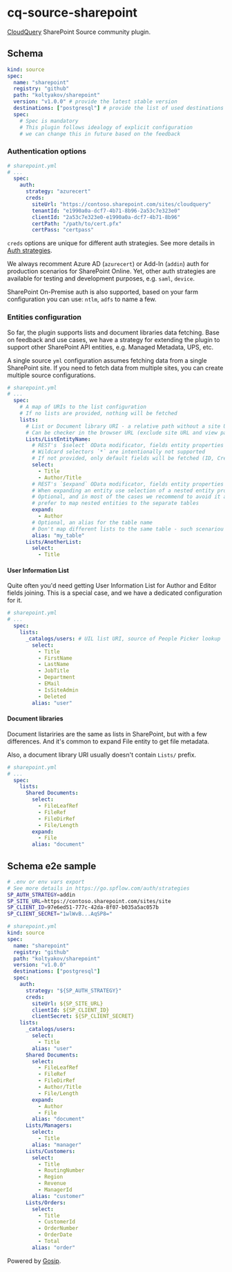 # cq-source-sharepoint

[CloudQuery](https://github.com/cloudquery/cloudquery) SharePoint Source community plugin.

## Schema

```yaml
kind: source
spec:
  name: "sharepoint"
  registry: "github"
  path: "koltyakov/sharepoint"
  version: "v1.0.0" # provide the latest stable version
  destinations: ["postgresql"] # provide the list of used destinations
  spec:
    # Spec is mandatory
    # This plugin follows idealogy of explicit configuration
    # we can change this in future based on the feedback
```

### Authentication options

```yaml
# sharepoint.yml
# ...
  spec:
    auth:
      strategy: "azurecert"
      creds:
        siteUrl: "https://contoso.sharepoint.com/sites/cloudquery"
        tenantId: "e1990a0a-dcf7-4b71-8b96-2a53c7e323e0"
        clientId: "2a53c7e323e0-e1990a0a-dcf7-4b71-8b96"
        certPath: "/path/to/cert.pfx"
        certPass: "certpass"
```

`creds` options are unique for different auth strategies. See more details in [Auth strategies](https://go.spflow.com/auth/strategies).

We always recomment Azure AD (`azurecert`) or Add-In (`addin`) auth for production scenarios for SharePoint Online. Yet, other auth strategies are available for testing and development purposes, e.g. `saml`, `device`.

SharePoint On-Premise auth is also supported, based on your farm configuration you can use: `ntlm`, `adfs` to name a few.

### Entities configuration

So far, the plugin supports lists and document libraries data fetching. Base on feedback and use cases, we have a strategy for extending the plugin to support other SharePoint API entities, e.g. Managed Metadata, UPS, etc.

A single source `yml` configuration assumes fetching data from a single SharePoint site. If you need to fetch data from multiple sites, you can create multiple source configurations.


```yaml
# sharepoint.yml
# ...
  spec:
    # A map of URIs to the list configuration
    # If no lists are provided, nothing will be fetched
    lists:
      # List or Document library URI - a relative path without a site URL
      # Can be checker in the browser URL (exclude site URL and view page path)
      Lists/ListEntityName:
        # REST's `$select` OData modificator, fields entity properties array
        # Wildcard selectors `*` are intentionally not supported
        # If not provided, only default fields will be fetched (ID, Created, AuthorId, Modified, EditorId)
        select:
          - Title
          - Author/Title
        # REST's `$expand` OData modificator, fields entity properties array
        # When expanding an entity use selection of a nested entity property(s)
        # Optional, and in most of the cases we recommend to avoid it and 
        # prefer to map nested entities to the separate tables
        expand:
          - Author
        # Optional, an alias for the table name
        # Don't map different lists to the same table - such scenariou is not supported
        alias: "my_table"
      Lists/AnotherList:
        select:
          - Title
```

#### User Information List

Quite often you'd need getting User Information List for Author and Editor fields joining. This is a special case, and we have a dedicated configuration for it.

```yaml
# sharepoint.yml
# ...
  spec:
    lists:
      _catalogs/users: # UIL list URI, source of People Picker lookup
        select:
          - Title
          - FirstName
          - LastName
          - JobTitle
          - Department
          - EMail
          - IsSiteAdmin
          - Deleted
        alias: "user"
```

#### Document libraries

Document listariries are the same as lists in SharePoint, but with a few differences. And it's common to expand File entity to get file metadata.

Also, a document library URI usually doesn't contain `Lists/` prefix.

```yaml
# sharepoint.yml
# ...
  spec:
    lists:
      Shared Documents:
        select:
          - FileLeafRef
          - FileRef
          - FileDirRef
          - File/Length
        expand:
          - File
        alias: "document"
```

## Schema e2e sample

```bash
# .env or env vars export
# See more details in https://go.spflow.com/auth/strategies
SP_AUTH_STRATEGY=addin
SP_SITE_URL=https://contoso.sharepoint.com/sites/site
SP_CLIENT_ID=97e6ed51-777c-42da-8f07-b035a5ac057b
SP_CLIENT_SECRET="1wlWvB...AqSP8="
```

```yaml
# sharepoint.yml
kind: source
spec:
  name: "sharepoint"
  registry: "github"
  path: "koltyakov/sharepoint"
  version: "v1.0.0"
  destinations: ["postgresql"]
  spec:
    auth:
      strategy: "${SP_AUTH_STRATEGY}"
      creds:
        siteUrl: ${SP_SITE_URL}
        clientId: ${SP_CLIENT_ID}
        clientSecret: ${SP_CLIENT_SECRET}
    lists:
      _catalogs/users:
        select:
          - Title
        alias: "user"
      Shared Documents:
        select:
          - FileLeafRef
          - FileRef
          - FileDirRef
          - Author/Title
          - File/Length
        expand:
          - Author
          - File
        alias: "document"
      Lists/Managers:
        select:
          - Title
        alias: "manager"
      Lists/Customers:
        select:
          - Title
          - RoutingNumber
          - Region
          - Revenue
          - ManagerId
        alias: "customer"
      Lists/Orders:
        select:
          - Title
          - CustomerId
          - OrderNumber
          - OrderDate
          - Total
        alias: "order"
```

Powered by [Gosip](https://github.com/koltyakov/gosip).